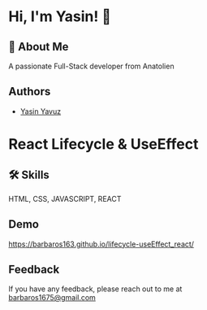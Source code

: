 
# Hi, I'm Yasin! 👋


## 🚀 About Me
A passionate Full-Stack developer from Anatolien


## Authors
- [Yasin Yavuz](https://github.com/barbaros163)


# React Lifecycle & UseEffect
## 🛠 Skills
HTML, CSS, JAVASCRIPT, REACT


## Demo
https://barbaros163.github.io/lifecycle-useEffect_react/
## Feedback

If you have any feedback, please reach out to me at barbaros1675@gmail.com

